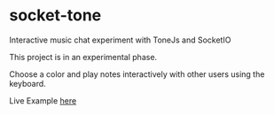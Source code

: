 # socket-tone
Interactive music chat experiment with ToneJs and SocketIO

This project is in an experimental phase. 

Choose a color and play notes interactively with other users using the keyboard.

Live Example [here]([http://socket-tone.herokuapp.com/](https://socket-tone.vercel.app/))
